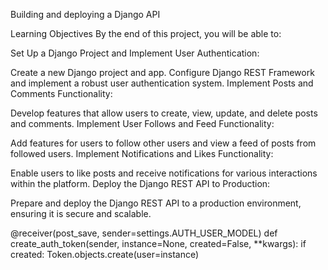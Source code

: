 Building and deploying a Django API

Learning Objectives
By the end of this project, you will be able to:

Set Up a Django Project and Implement User Authentication:

Create a new Django project and app.
Configure Django REST Framework and implement a robust user authentication system.
Implement Posts and Comments Functionality:

Develop features that allow users to create, view, update, and delete posts and comments.
Implement User Follows and Feed Functionality:

Add features for users to follow other users and view a feed of posts from followed users.
Implement Notifications and Likes Functionality:

Enable users to like posts and receive notifications for various interactions within the platform.
Deploy the Django REST API to Production:

Prepare and deploy the Django REST API to a production environment, ensuring it is secure and scalable.

@receiver(post_save, sender=settings.AUTH_USER_MODEL)
def create_auth_token(sender, instance=None, created=False, **kwargs):
    if created:
        Token.objects.create(user=instance)